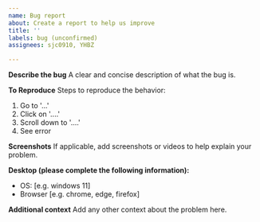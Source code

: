 ```yaml
---
name: Bug report
about: Create a report to help us improve
title: ''
labels: bug (unconfirmed)
assignees: sjc0910, YHBZ

---
```


**Describe the bug**
A clear and concise description of what the bug is.

**To Reproduce**
Steps to reproduce the behavior:
1. Go to '...'
2. Click on '....'
3. Scroll down to '....'
4. See error

**Screenshots**
If applicable, add screenshots or videos to help explain your problem.

**Desktop (please complete the following information):**
 - OS: [e.g. windows 11]
 - Browser [e.g. chrome, edge, firefox]

**Additional context**
Add any other context about the problem here.
